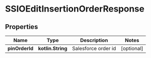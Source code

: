
# SSIOEditInsertionOrderResponse

## Properties
| Name | Type | Description | Notes |
| ------------ | ------------- | ------------- | ------------- |
| **pinOrderId** | **kotlin.String** | Salesforce order id |  [optional] |



